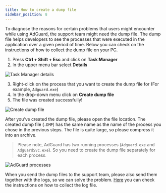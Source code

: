 ```yaml
---
title: How to create a dump file
sidebar_position: 8
---
```


To diagnose the reasons for certain problems that users might encounter while using AdGuard, the support team might need the dump file. The dump file helps developers to see the processes that were executed in the application over a given period of time. Below you can check on the instructions of how to collect the dump file on your PC.
 
1. Press **Ctrl + Shift + Esc** and click on **Task Manager**
2. In the upper menu bar select **Details**

![Task Manager details](https://cdn.adguard.com/public/Adguard/kb/Windows_dump/details_en.png)

3. Right-click on the process that you want to create the dump file for (For example, `Adguard.exe`)
4. In the drop-down menu click on **Create dump file**
5. The file was created successfully!

![Create dump file](https://cdn.adguard.com/public/Adguard/kb/Windows_dump/create_dump_file_en.png)

After you’ve created the dump file, please open the file location. The created dump file (`.DMP`) has the same name as the name of the process you chose in the previous steps. The file is quite large, so please compress it into an archive.
 
> Please note, AdGuard has two running processes (`Adguard.exe` and `AdguardSvc.exe`). So you need to create the dump file separately for each process.

![AdGuard processes](https://cdn.adguard.com/public/Adguard/kb/Windows_dump/processes_en.png)

When you send the dump files to the support team, please also send them together with the logs, so we can solve the problem. [Here](/adguard-for-windows/solving-problems/adguard-logs.md) you can check the instructions on how to collect the log file.